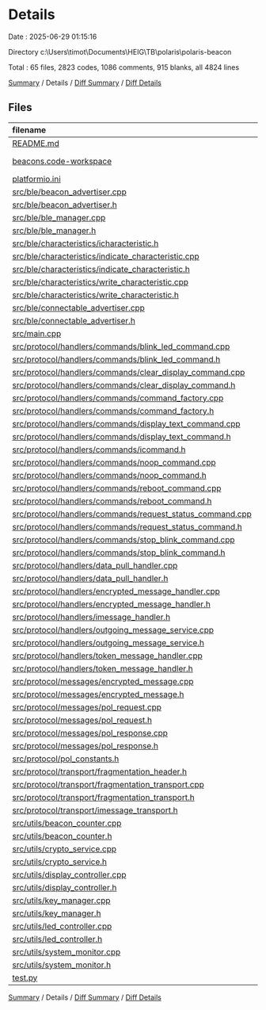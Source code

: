 # Details

Date : 2025-06-29 01:15:16

Directory c:\\Users\\timot\\Documents\\HEIG\\TB\\polaris\\polaris-beacon

Total : 65 files,  2823 codes, 1086 comments, 915 blanks, all 4824 lines

[Summary](results.md) / Details / [Diff Summary](diff.md) / [Diff Details](diff-details.md)

## Files
| filename | language | code | comment | blank | total |
| :--- | :--- | ---: | ---: | ---: | ---: |
| [README.md](/README.md) | Markdown | 96 | 0 | 37 | 133 |
| [beacons.code-workspace](/beacons.code-workspace) | JSON with Comments | 30 | 0 | 0 | 30 |
| [platformio.ini](/platformio.ini) | Ini | 19 | 9 | 2 | 30 |
| [src/ble/beacon\_advertiser.cpp](/src/ble/beacon_advertiser.cpp) | C++ | 54 | 6 | 18 | 78 |
| [src/ble/beacon\_advertiser.h](/src/ble/beacon_advertiser.h) | C++ | 31 | 45 | 17 | 93 |
| [src/ble/ble\_manager.cpp](/src/ble/ble_manager.cpp) | C++ | 389 | 60 | 77 | 526 |
| [src/ble/ble\_manager.h](/src/ble/ble_manager.h) | C++ | 94 | 64 | 52 | 210 |
| [src/ble/characteristics/icharacteristic.h](/src/ble/characteristics/icharacteristic.h) | C++ | 13 | 24 | 8 | 45 |
| [src/ble/characteristics/indicate\_characteristic.cpp](/src/ble/characteristics/indicate_characteristic.cpp) | C++ | 53 | 0 | 11 | 64 |
| [src/ble/characteristics/indicate\_characteristic.h](/src/ble/characteristics/indicate_characteristic.h) | C++ | 23 | 25 | 11 | 59 |
| [src/ble/characteristics/write\_characteristic.cpp](/src/ble/characteristics/write_characteristic.cpp) | C++ | 55 | 1 | 10 | 66 |
| [src/ble/characteristics/write\_characteristic.h](/src/ble/characteristics/write_characteristic.h) | C++ | 33 | 24 | 14 | 71 |
| [src/ble/connectable\_advertiser.cpp](/src/ble/connectable_advertiser.cpp) | C++ | 50 | 8 | 15 | 73 |
| [src/ble/connectable\_advertiser.h](/src/ble/connectable_advertiser.h) | C++ | 17 | 29 | 11 | 57 |
| [src/main.cpp](/src/main.cpp) | C++ | 101 | 15 | 21 | 137 |
| [src/protocol/handlers/commands/blink\_led\_command.cpp](/src/protocol/handlers/commands/blink_led_command.cpp) | C++ | 12 | 1 | 2 | 15 |
| [src/protocol/handlers/commands/blink\_led\_command.h](/src/protocol/handlers/commands/blink_led_command.h) | C++ | 15 | 15 | 8 | 38 |
| [src/protocol/handlers/commands/clear\_display\_command.cpp](/src/protocol/handlers/commands/clear_display_command.cpp) | C++ | 9 | 0 | 3 | 12 |
| [src/protocol/handlers/commands/clear\_display\_command.h](/src/protocol/handlers/commands/clear_display_command.h) | C++ | 12 | 0 | 4 | 16 |
| [src/protocol/handlers/commands/command\_factory.cpp](/src/protocol/handlers/commands/command_factory.cpp) | C++ | 40 | 2 | 10 | 52 |
| [src/protocol/handlers/commands/command\_factory.h](/src/protocol/handlers/commands/command_factory.h) | C++ | 21 | 21 | 9 | 51 |
| [src/protocol/handlers/commands/display\_text\_command.cpp](/src/protocol/handlers/commands/display_text_command.cpp) | C++ | 22 | 1 | 5 | 28 |
| [src/protocol/handlers/commands/display\_text\_command.h](/src/protocol/handlers/commands/display_text_command.h) | C++ | 17 | 16 | 10 | 43 |
| [src/protocol/handlers/commands/icommand.h](/src/protocol/handlers/commands/icommand.h) | C++ | 8 | 7 | 4 | 19 |
| [src/protocol/handlers/commands/noop\_command.cpp](/src/protocol/handlers/commands/noop_command.cpp) | C++ | 5 | 0 | 2 | 7 |
| [src/protocol/handlers/commands/noop\_command.h](/src/protocol/handlers/commands/noop_command.h) | C++ | 8 | 0 | 3 | 11 |
| [src/protocol/handlers/commands/reboot\_command.cpp](/src/protocol/handlers/commands/reboot_command.cpp) | C++ | 7 | 0 | 1 | 8 |
| [src/protocol/handlers/commands/reboot\_command.h](/src/protocol/handlers/commands/reboot_command.h) | C++ | 8 | 0 | 3 | 11 |
| [src/protocol/handlers/commands/request\_status\_command.cpp](/src/protocol/handlers/commands/request_status_command.cpp) | C++ | 14 | 3 | 6 | 23 |
| [src/protocol/handlers/commands/request\_status\_command.h](/src/protocol/handlers/commands/request_status_command.h) | C++ | 15 | 18 | 6 | 39 |
| [src/protocol/handlers/commands/stop\_blink\_command.cpp](/src/protocol/handlers/commands/stop_blink_command.cpp) | C++ | 8 | 0 | 3 | 11 |
| [src/protocol/handlers/commands/stop\_blink\_command.h](/src/protocol/handlers/commands/stop_blink_command.h) | C++ | 12 | 0 | 4 | 16 |
| [src/protocol/handlers/data\_pull\_handler.cpp](/src/protocol/handlers/data_pull_handler.cpp) | C++ | 17 | 0 | 3 | 20 |
| [src/protocol/handlers/data\_pull\_handler.h](/src/protocol/handlers/data_pull_handler.h) | C++ | 15 | 23 | 7 | 45 |
| [src/protocol/handlers/encrypted\_message\_handler.cpp](/src/protocol/handlers/encrypted_message_handler.cpp) | C++ | 158 | 8 | 26 | 192 |
| [src/protocol/handlers/encrypted\_message\_handler.h](/src/protocol/handlers/encrypted_message_handler.h) | C++ | 36 | 37 | 19 | 92 |
| [src/protocol/handlers/imessage\_handler.h](/src/protocol/handlers/imessage_handler.h) | C++ | 10 | 10 | 4 | 24 |
| [src/protocol/handlers/outgoing\_message\_service.cpp](/src/protocol/handlers/outgoing_message_service.cpp) | C++ | 85 | 0 | 18 | 103 |
| [src/protocol/handlers/outgoing\_message\_service.h](/src/protocol/handlers/outgoing_message_service.h) | C++ | 33 | 52 | 20 | 105 |
| [src/protocol/handlers/token\_message\_handler.cpp](/src/protocol/handlers/token_message_handler.cpp) | C++ | 38 | 2 | 12 | 52 |
| [src/protocol/handlers/token\_message\_handler.h](/src/protocol/handlers/token_message_handler.h) | C++ | 18 | 21 | 7 | 46 |
| [src/protocol/messages/encrypted\_message.cpp](/src/protocol/messages/encrypted_message.cpp) | C++ | 120 | 12 | 26 | 158 |
| [src/protocol/messages/encrypted\_message.h](/src/protocol/messages/encrypted_message.h) | C++ | 35 | 61 | 25 | 121 |
| [src/protocol/messages/pol\_request.cpp](/src/protocol/messages/pol_request.cpp) | C++ | 47 | 2 | 22 | 71 |
| [src/protocol/messages/pol\_request.h](/src/protocol/messages/pol_request.h) | C++ | 24 | 32 | 16 | 72 |
| [src/protocol/messages/pol\_response.cpp](/src/protocol/messages/pol_response.cpp) | C++ | 46 | 2 | 17 | 65 |
| [src/protocol/messages/pol\_response.h](/src/protocol/messages/pol_response.h) | C++ | 33 | 37 | 15 | 85 |
| [src/protocol/pol\_constants.h](/src/protocol/pol_constants.h) | C++ | 43 | 26 | 26 | 95 |
| [src/protocol/transport/fragmentation\_header.h](/src/protocol/transport/fragmentation_header.h) | C++ | 17 | 22 | 12 | 51 |
| [src/protocol/transport/fragmentation\_transport.cpp](/src/protocol/transport/fragmentation_transport.cpp) | C++ | 130 | 15 | 27 | 172 |
| [src/protocol/transport/fragmentation\_transport.h](/src/protocol/transport/fragmentation_transport.h) | C++ | 31 | 57 | 22 | 110 |
| [src/protocol/transport/imessage\_transport.h](/src/protocol/transport/imessage_transport.h) | C++ | 10 | 18 | 4 | 32 |
| [src/utils/beacon\_counter.cpp](/src/utils/beacon_counter.cpp) | C++ | 41 | 2 | 15 | 58 |
| [src/utils/beacon\_counter.h](/src/utils/beacon_counter.h) | C++ | 25 | 40 | 19 | 84 |
| [src/utils/crypto\_service.cpp](/src/utils/crypto_service.cpp) | C++ | 102 | 0 | 14 | 116 |
| [src/utils/crypto\_service.h](/src/utils/crypto_service.h) | C++ | 27 | 63 | 11 | 101 |
| [src/utils/display\_controller.cpp](/src/utils/display_controller.cpp) | C++ | 54 | 1 | 13 | 68 |
| [src/utils/display\_controller.h](/src/utils/display_controller.h) | C++ | 22 | 40 | 15 | 77 |
| [src/utils/key\_manager.cpp](/src/utils/key_manager.cpp) | C++ | 152 | 7 | 32 | 191 |
| [src/utils/key\_manager.h](/src/utils/key_manager.h) | C++ | 44 | 43 | 29 | 116 |
| [src/utils/led\_controller.cpp](/src/utils/led_controller.cpp) | C++ | 52 | 1 | 14 | 67 |
| [src/utils/led\_controller.h](/src/utils/led_controller.h) | C++ | 23 | 33 | 16 | 72 |
| [src/utils/system\_monitor.cpp](/src/utils/system_monitor.cpp) | C++ | 11 | 3 | 5 | 19 |
| [src/utils/system\_monitor.h](/src/utils/system_monitor.h) | C++ | 11 | 12 | 4 | 27 |
| [test.py](/test.py) | Python | 22 | 10 | 13 | 45 |

[Summary](results.md) / Details / [Diff Summary](diff.md) / [Diff Details](diff-details.md)